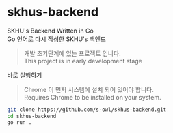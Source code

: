 # skhus-backend
SKHU's Backend Written in Go  
Go 언어로 다시 작성한 SKHU's 백엔드

> 개발 초기단계에 있는 프로젝트 입니다.  
> This project is in early development stage

바로 실행하기
> Chrome 이 먼저 시스템에 설치 되어 있어야 합니다.  
> Requires Chrome to be installed on your system.
```bash
git clone https://github.com/s-owl/skhus-backend.git
cd skhus-backend
go run .
```
